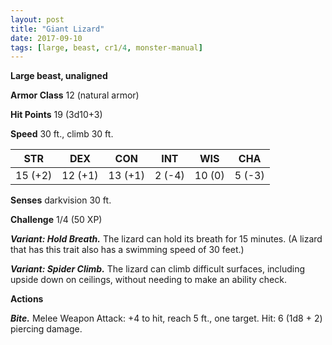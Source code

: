 ```yaml
---
layout: post
title: "Giant Lizard"
date: 2017-09-10
tags: [large, beast, cr1/4, monster-manual]
---
```


**Large beast, unaligned**

**Armor Class** 12 (natural armor)

**Hit Points** 19 (3d10+3)

**Speed** 30 ft., climb 30 ft.

|   STR   |   DEX   |   CON   |   INT   |   WIS   |   CHA   |
|:-----:|:-----:|:-----:|:-----:|:-----:|:-----:|
| 15 (+2) | 12 (+1) | 13 (+1) | 2 (-4) | 10 (0) | 5 (-3) |

**Senses** darkvision 30 ft.

**Challenge** 1/4 (50 XP)

***Variant: Hold Breath.*** The lizard can hold its breath for 15 minutes. (A lizard that has this trait also has a swimming speed of 30 feet.)

***Variant: Spider Climb.*** The lizard can climb difficult surfaces, including upside down on ceilings, without needing to make an ability check.

**Actions**

***Bite.*** Melee Weapon Attack: +4 to hit, reach 5 ft., one target. Hit: 6 (1d8 + 2) piercing damage.

